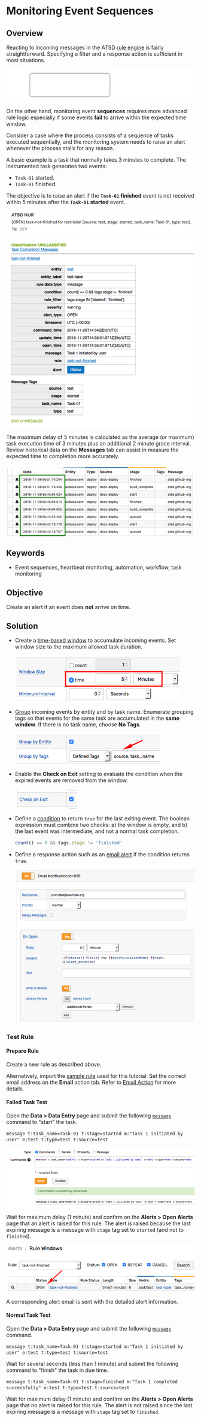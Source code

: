 # Monitoring Event Sequences

## Overview

Reacting to incoming messages in the ATSD [rule engine](https://axibase.com/docs/atsd/rule-engine/) is fairly straightforward. Specifying a filter and a response action is sufficient in most situations.

![](./resources/window-count.svg)

On the other hand, monitoring event **sequences** requires more advanced rule logic especially if some events **fail** to arrive within the expected time window.

Consider a case where the process consists of a sequence of tasks executed sequentially, and the monitoring system needs to raise an alert whenever the process stalls for any reason.

A basic example is a task that normally takes 3 minutes to complete. The instrumented task generates two events:

* `Task-01` started.
* `Task-01` finished.

The objective is to raise an alert if the **`Task-01` finished** event is not received within 5 minutes after the **`Task-01` started** event.

![](./images/email_alert.png)

The maximum delay of 5 minutes is calculated as the average (or maximum) task execution time of 3 minutes plus an additional 2 minute grace interval. Review historical data on the **Messages** tab can assist in measure the expected time to completion more accurately.

  ![](./images/message_log.png)

## Keywords

* Event sequences, heartbeat monitoring, automation, workflow, task monitoring

## Objective

Create an alert if an event does **not** arrive on time.

## Solution

* Create a [time-based window](https://axibase.com/docs/atsd/rule-engine/window.html) to accumulate incoming events. Set window size to the maximum allowed task duration.

  ![](./images/window_duration.png)

* [Group](https://axibase.com/docs/atsd/rule-engine/grouping.html) incoming events by entity and by task name. Enumerate grouping tags so that events for the same task are accumulated in the **same window**. If there is no task name, choose **No Tags**.

  ![](./images/window_grouping.png)

* Enable the **Check on Exit** setting to evaluate the condition when the expired events are removed from the window.

  ![](./images/check_exit.png)

* Define a [condition](https://axibase.com/docs/atsd/rule-engine/condition.html) to return `true` for the last exiting event. The boolean expression must combine two checks: a) the window is empty, and b) the last event was intermediate, and not a normal task completion.

  ```javascript
  count() == 0 && tags.stage != 'finished'
  ```

* Define a response action such as an [email alert](https://axibase.com/docs/atsd/rule-engine/email.html) if the condition returns `true`.

  ![](./images/email_action.png)

### Test Rule

#### Prepare Rule

Create a new rule as described above.

Alternatively, import the [sample rule](./resources/task-not-finished-rule.xml) used for this tutorial. Set the correct email address on the **Email** action tab. Refer to [Email Action](https://axibase.com/docs/atsd/rule-engine/email.html) for more details.

#### Failed Task Test

Open the **Data > Data Entry** page and submit the following [`message`](https://axibase.com/docs/atsd/api/network/message.html) command to "start" the task.

```ls
message t:task_name=Task-01 t:stage=started m:"Task 1 initiated by user" e:test t:type=test t:source=test
```

  ![](./images/data_entry.png)

Wait for maximum delay (1 minute) and confirm on the **Alerts > Open Alerts** page that an alert is raised for this rule. The alert is raised because the last expiring message is a message with `stage` tag set to `started` (and not to `finished`).

  ![](./images/task_window_open.png)

A corresponding alert email is sent with the detailed alert information.

#### Normal Task Test

Open the **Data > Data Entry** page and submit the following [`message`](https://axibase.com/docs/atsd/api/network/message.html) command.

```ls
message t:task_name=Task-01 t:stage=started m:"Task 1 initiated by user" e:test t:type=test t:source=test
```

Wait for several seconds (less than 1 minute) and submit the following command to "finish" the task in due time.

```ls
message t:task_name=Task-01 t:stage=finished m:"Task 1 completed successfully" e:test t:type=test t:source=test
```

Wait for maximum delay (1 minute) and confirm on the **Alerts > Open Alerts** page that no alert is raised for this rule. The alert is not raised since the last expiring message is a message with `stage` tag set to `finished`.